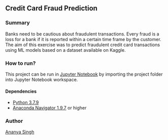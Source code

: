 ## Credit Card Fraud Prediction

### Summary

Banks need to be cautious about fraudulent transactions. Every fraud is a loss for a
bank if it is reported within a certain time frame by the customer. The aim of this
exercise was to predict fraudulent credit card transactions using ML models based
on a dataset available on Kaggle.

### How to run?

This project can be run in [Jupyter Notebook](https://jupyter.org/) by importing the project folder into Jupyter Notebook workspace.

#### Dependencies

- [Python 3.7.9](https://www.python.org/downloads/release/python-379/)
- [Anaconda Navigator 1.9.7](https://anaconda.org/anaconda/anaconda-navigator) or higher

### Author

[Ananya Singh](https://www.linkedin.com/in/ananyaasingh/)